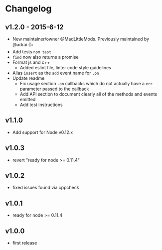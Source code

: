 # Changelog


## v1.2.0 - 2015-6-12

 - New maintainer/owner @MadLittleMods. Previously maintained by @adrai :+1:
 - Add tests `npm test`
 - `find` now also returns a promise
 - Format js and c++
 	 - Added eslint file, linter code style guidelines
 - Alias `insert` as the `add` event name for `.on`
 - Update readme
 	 - Fix usage section `.on` callbacks which do not actually have a `err` parameter passed to the callback
 	 - Add API section to document clearly all of the methods and events emitted
 	 - Add test instructions

## v1.1.0

 - Add support for Node v0.12.x

## v1.0.3

- revert "ready for node >= 0.11.4"

## v1.0.2

- fixed issues found via cppcheck

## v1.0.1

- ready for node >= 0.11.4

## v1.0.0

- first release